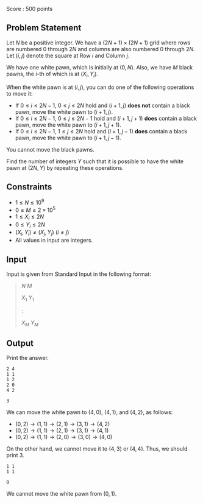 Score : $500$ points

## Problem Statement

Let $N$ be a positive integer.
We have a $(2N+1)\times (2N+1)$ grid where rows are numbered $0$ through $2N$ and columns are also numbered $0$ through $2N$. Let $(i,j)$ denote the square at Row $i$ and Column $j$.

We have one white pawn, which is initially at $(0, N)$.
Also, we have $M$ black pawns, the $i$-th of which is at $(X_i, Y_i)$.

When the white pawn is at $(i, j)$, you can do one of the following operations to move it:

- If $0\leq i\leq 2N-1$, $0 \leq j\leq 2N$ hold and $(i+1,j)$ **does not** contain a black pawn, move the white pawn to $(i+1, j)$.
- If $0\leq i\leq 2N-1$, $0 \leq j\leq 2N-1$ hold and $(i+1,j+1)$ **does** contain a black pawn, move the white pawn to $(i+1,j+1)$.
- If $0\leq i\leq 2N-1$, $1 \leq j\leq 2N$ hold and $(i+1,j-1)$ **does** contain a black pawn, move the white pawn to $(i+1,j-1)$.

You cannot move the black pawns.

Find the number of integers $Y$ such that it is possible to have the white pawn at $(2N, Y)$ by repeating these operations.

## Constraints

- $1 \leq N \leq 10^9$
- $0 \leq M \leq 2\times 10^5$
- $1 \leq X_i \leq 2N$
- $0 \leq Y_i \leq 2N$
- $(X_i, Y_i) \neq (X_j, Y_j)$ $(i \neq j)$
- All values in input are integers.

## Input

Input is given from Standard Input in the following format:

> $N$ $M$
> 
> $X_1$ $Y_1$
> 
> $:$
> 
> $X_M$ $Y_M$

## Output

Print the answer.

```input1
2 4
1 1
1 2
2 0
4 2
```

```output1
3
```

We can move the white pawn to $(4,0)$, $(4,1)$, and $(4,2)$, as follows:

- $(0,2)\to (1,1)\to (2,1)\to (3,1)\to (4,2)$
- $(0,2)\to (1,1)\to (2,1)\to (3,1)\to (4,1)$
- $(0,2)\to (1,1)\to (2,0)\to (3,0)\to (4,0)$

On the other hand, we cannot move it to $(4,3)$ or $(4,4)$.
Thus, we should print $3$.

```input2
1 1
1 1
```

```output2
0
```

We cannot move the white pawn from $(0,1)$.